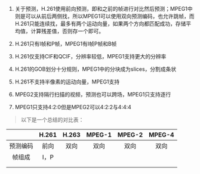 
1. 关于预测，H.261使用前向预测，即和之前的帧进行对比然后预测；MPEG1中则是可以从前后两侧找，所以MPEG1可以使用双向预测编码，也允许跳帧，而H.261只能连续找，最多有两个运动向量，如果两个方向都匹配成功，存储平均值，计算残差值，否则存一个即可。
2. H.261只有I帧和P帧，MPEG1有I帧P帧和B帧
3. H.261仅支持CIF和QCIF，分辨率较低，MPEG1支持更大的分辨率
4. H.261的GOB划分十分规则，MPEG1中的分块成为slices，分割成条状
5. H.261不支持半像素的运动向量，MPEG1支持


1. MPEG2支持隔行扫描的视频，预测也可以跨场，MPEG1只支持逐行
2. MPEG1只支持4:2:0但是MPEG2可以4:2:2与4:4:4


> 以下是一个总结的对比表：

|      | H.261 | H.263 | MPEG-1 | MPEG-2 | MPEG-4 |
| :--: | :---: | :---: | :----: | :----: | :----: |
| 预测编码 |  前向   |  双向   |   双向   |   双向   |   双向   |
| 帧组成  |  I，P  |       |        |        |        |
|      |       |       |        |        |        |
|      |       |       |        |        |        |






